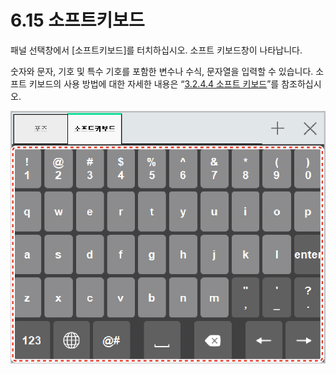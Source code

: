 # 6.15 소프트키보드

패널 선택창에서 \[소프트키보드\]를 터치하십시오. 소프트 키보드창이 나타납니다.

숫자와 문자, 기호 및 특수 기호를 포함한 변수나 수식, 문자열을 입력할 수 있습니다. 소프트 키보드의 사용 방법에 대한 자세한 내용은 “[3.2.4.4 소프트 키보드](../3-programming/3-2-prog-edit/statement-edit/softkeyboard.md)”를 참조하십시오.

![&#xADF8;&#xB9BC; 47 &#xC18C;&#xD504;&#xD2B8; &#xD0A4;&#xBCF4;&#xB4DC;](../.gitbook/assets/image%20%28176%29.png)

